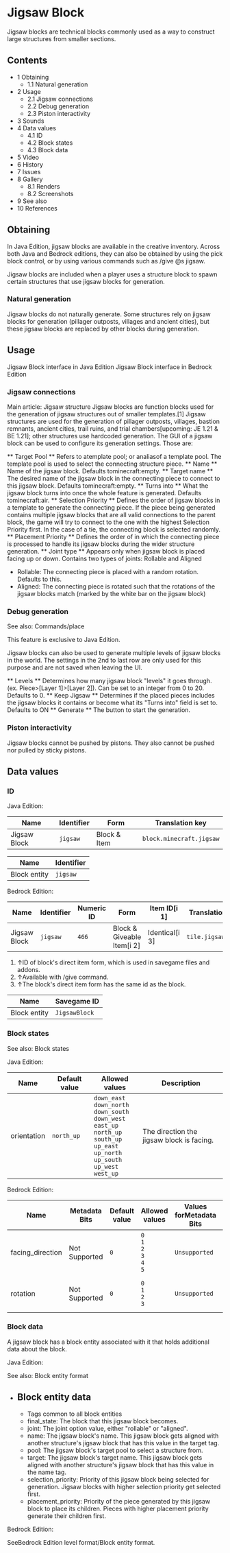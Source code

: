 # Jigsaw Block
Jigsaw blocks are technical blocks commonly used as a way to construct large structures from smaller sections.

## Contents
- 1 Obtaining
	- 1.1 Natural generation
- 2 Usage
	- 2.1 Jigsaw connections
	- 2.2 Debug generation
	- 2.3 Piston interactivity
- 3 Sounds
- 4 Data values
	- 4.1 ID
	- 4.2 Block states
	- 4.3 Block data
- 5 Video
- 6 History
- 7 Issues
- 8 Gallery
	- 8.1 Renders
	- 8.2 Screenshots
- 9 See also
- 10 References

## Obtaining
In Java Edition, jigsaw blocks are available in the creative inventory. Across both Java and Bedrock editions, they can also be obtained by using the pick block control, or by using various commands such as /give @s jigsaw. 

Jigsaw blocks are included when a player uses a structure block to spawn certain structures that use jigsaw blocks for generation.

### Natural generation
Jigsaw blocks do not naturally generate. Some structures rely on jigsaw blocks for generation (pillager outposts, villages and ancient cities), but these jigsaw blocks are replaced by other blocks during generation.

## Usage
Jigsaw Block interface in Java Edition
Jigsaw Block interface in Bedrock Edition
### Jigsaw connections
Main article: Jigsaw structure
Jigsaw blocks are function blocks used for the generation of jigsaw structures out of smaller templates.[1] Jigsaw structures are used for the generation of pillager outposts, villages, bastion remnants, ancient cities, trail ruins, and trial chambers‌[upcoming: JE 1.21 & BE 1.21]; other structures use hardcoded generation. The GUI of a jigsaw block can be used to configure its generation settings. Those are:

** Target Pool **
Refers to atemplate pool; or analiasof a template pool. The template pool is used to select the connecting structure piece.
** Name **
Name of the jigsaw block.
Defaults tominecraft:empty.
** Target name **
The desired name of the jigsaw block in the connecting piece to connect to this jigsaw block.
Defaults tominecraft:empty.
** Turns into **
What the jigsaw block turns into once the whole feature is generated.
Defaults tominecraft:air.
** Selection Priority **
Defines the order of jigsaw blocks in a template to generate the connecting piece. If the piece being generated contains multiple jigsaw blocks that are all valid connections to the parent block, the game will try to connect to the one with the highest Selection Priority first. In the case of a tie, the connecting block is selected randomly.
** Placement Priority **
Defines the order of in which the connecting piece is processed to handle its jigsaw blocks during the wider structure generation.
** Joint type **
Appears only when jigsaw block is placed facing up or down.
Contains two types of joints: Rollable and Aligned
- Rollable: The connecting piece is placed with a random rotation. Defaults to this.
- Aligned: The connecting piece is rotated such that the rotations of the jigsaw blocks match (marked by the white bar on the jigsaw block)

### Debug generation
See also: Commands/place


  

This feature is exclusive to  Java Edition. 


Jigsaw blocks can also be used to generate multiple levels of jigsaw blocks in the world. The settings in the 2nd to last row are only used for this purpose and are not saved when leaving the UI.

** Levels **
Determines how many jigsaw block "levels" it goes through. (ex. Piece>[Layer 1]>[Layer 2]).
Can be set to an integer from 0 to 20. Defaults to 0.
** Keep Jigsaw **
Determines if the placed pieces includes the jigsaw blocks it contains or become what its "Turns into" field is set to.
Defaults to ON
** Generate **
The button to start the generation.
### Piston interactivity
Jigsaw blocks cannot be pushed by pistons. They also cannot be pushed nor pulled by sticky pistons.

## Data values
### ID
Java Edition:

| Name         | Identifier | Form         | Translation key          |
|--------------|------------|--------------|--------------------------|
| Jigsaw Block | `jigsaw`   | Block & Item | `block.minecraft.jigsaw` |

| Name         | Identifier |
|--------------|------------|
| Block entity | `jigsaw`   |

Bedrock Edition:

| Name         | Identifier | Numeric ID | Form                       | Item ID[i 1]   | Translation key    |
|--------------|------------|------------|----------------------------|----------------|--------------------|
| Jigsaw Block | `jigsaw`   | `466`      | Block & Giveable Item[i 2] | Identical[i 3] | `tile.jigsaw.name` |

1. ↑ID of block's direct item form, which is used in savegame files and addons.
2. ↑Available with /give command.
3. ↑The block's direct item form has the same id as the block.

| Name         | Savegame ID   |
|--------------|---------------|
| Block entity | `JigsawBlock` |

### Block states
See also: Block states

Java Edition:

| Name        | Default value | Allowed values                                                                                                                                                                    | Description                               |
|-------------|---------------|-----------------------------------------------------------------------------------------------------------------------------------------------------------------------------------|-------------------------------------------|
| orientation | `north_up`    | `down_east`<br/>`down_north`<br/>`down_south`<br/>`down_west`<br/>`east_up`<br/>`north_up`<br/>`south_up`<br/>`up_east`<br/>`up_north`<br/>`up_south`<br/>`up_west`<br/>`west_up` | The direction the jigsaw block is facing. |

Bedrock Edition:

| Name             | Metadata Bits | Default value | Allowed values                              | Values forMetadata Bits | Description                               |
|------------------|---------------|---------------|---------------------------------------------|-------------------------|-------------------------------------------|
| facing_direction | Not Supported | `0`           | `0`<br/>`1`<br/>`2`<br/>`3`<br/>`4`<br/>`5` | `Unsupported`           | The direction the jigsaw block is facing. |
| rotation         | Not Supported | `0`           | `0`<br/>`1`<br/>`2`<br/>`3`                 | `Unsupported`           | The rotation around the axis.             |



### Block data
A jigsaw block has a block entity associated with it that holds additional data about the block.

Java Edition:

See also: Block entity format

- Block entity data
	- 
	- Tags common to all block entities
	- final_state: The block that this jigsaw block becomes.
	- joint: The joint option value, either "rollable" or "aligned".
	- name: The jigsaw block's name. This jigsaw block gets aligned with another structure's jigsaw block that has this value in the target tag.
	- pool: The jigsaw block's target pool to select a structure from.
	- target: The jigsaw block's target name. This jigsaw block gets aligned with another structure's jigsaw block that has this value in the name tag.
	- selection_priority: Priority of this jigsaw block being selected for generation. Jigsaw blocks with higher selection priority get selected first.
	- placement_priority: Priority of the piece generated by this jigsaw block to place its children. Pieces with higher placement priority generate their children first.

Bedrock Edition:

SeeBedrock Edition level format/Block entity format.
